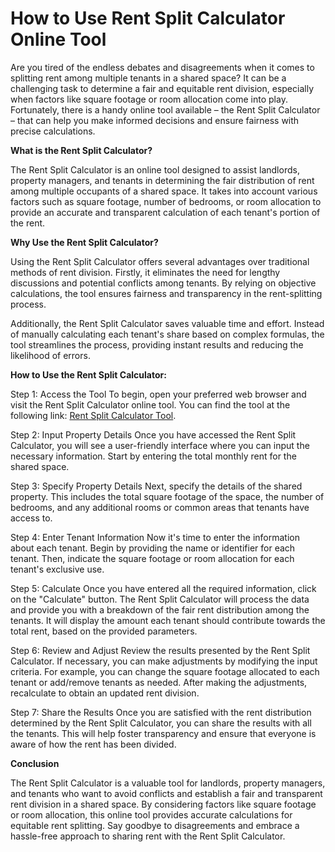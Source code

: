 How to Use Rent Split Calculator Online Tool
============================================

Are you tired of the endless debates and disagreements when it comes to splitting rent among multiple tenants in a shared space? It can be a challenging task to determine a fair and equitable rent division, especially when factors like square footage or room allocation come into play. Fortunately, there is a handy online tool available – the Rent Split Calculator – that can help you make informed decisions and ensure fairness with precise calculations.

**What is the Rent Split Calculator?**

The Rent Split Calculator is an online tool designed to assist landlords, property managers, and tenants in determining the fair distribution of rent among multiple occupants of a shared space. It takes into account various factors such as square footage, number of bedrooms, or room allocation to provide an accurate and transparent calculation of each tenant's portion of the rent.

**Why Use the Rent Split Calculator?**

Using the Rent Split Calculator offers several advantages over traditional methods of rent division. Firstly, it eliminates the need for lengthy discussions and potential conflicts among tenants. By relying on objective calculations, the tool ensures fairness and transparency in the rent-splitting process.

Additionally, the Rent Split Calculator saves valuable time and effort. Instead of manually calculating each tenant's share based on complex formulas, the tool streamlines the process, providing instant results and reducing the likelihood of errors.

**How to Use the Rent Split Calculator:**

Step 1: Access the Tool To begin, open your preferred web browser and visit the Rent Split Calculator online tool. You can find the tool at the following link: [Rent Split Calculator Tool](https://www.onlinecalculatorsfree.com/financial/rent-split-calculator.html).

Step 2: Input Property Details Once you have accessed the Rent Split Calculator, you will see a user-friendly interface where you can input the necessary information. Start by entering the total monthly rent for the shared space.

Step 3: Specify Property Details Next, specify the details of the shared property. This includes the total square footage of the space, the number of bedrooms, and any additional rooms or common areas that tenants have access to.

Step 4: Enter Tenant Information Now it's time to enter the information about each tenant. Begin by providing the name or identifier for each tenant. Then, indicate the square footage or room allocation for each tenant's exclusive use.

Step 5: Calculate Once you have entered all the required information, click on the "Calculate" button. The Rent Split Calculator will process the data and provide you with a breakdown of the fair rent distribution among the tenants. It will display the amount each tenant should contribute towards the total rent, based on the provided parameters.

Step 6: Review and Adjust Review the results presented by the Rent Split Calculator. If necessary, you can make adjustments by modifying the input criteria. For example, you can change the square footage allocated to each tenant or add/remove tenants as needed. After making the adjustments, recalculate to obtain an updated rent division.

Step 7: Share the Results Once you are satisfied with the rent distribution determined by the Rent Split Calculator, you can share the results with all the tenants. This will help foster transparency and ensure that everyone is aware of how the rent has been divided.

**Conclusion**

The Rent Split Calculator is a valuable tool for landlords, property managers, and tenants who want to avoid conflicts and establish a fair and transparent rent division in a shared space. By considering factors like square footage or room allocation, this online tool provides accurate calculations for equitable rent splitting. Say goodbye to disagreements and embrace a hassle-free approach to sharing rent with the Rent Split Calculator.